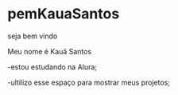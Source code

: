 # pemKauaSantos

seja bem vindo

Meu nome é Kauã Santos

-estou estudando na Alura;

-ultilizo esse espaço para mostrar meus projetos;
